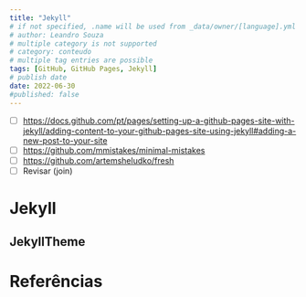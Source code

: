```yaml
---
title: "Jekyll"
# if not specified, .name will be used from _data/owner/[language].yml
# author: Leandro Souza
# multiple category is not supported
# category: conteudo
# multiple tag entries are possible
tags: [GitHub, GitHub Pages, Jekyll]
# publish date
date: 2022-06-30
#published: false
---
```


- [ ] https://docs.github.com/pt/pages/setting-up-a-github-pages-site-with-jekyll/adding-content-to-your-github-pages-site-using-jekyll#adding-a-new-post-to-your-site
- [ ] https://github.com/mmistakes/minimal-mistakes
- [ ] https://github.com/artemsheludko/fresh
- [ ] Revisar (join)

# Jekyll

## JekyllTheme



# Referências 

[^techtudo]:Guilherme Ramos. Techtudo. O que é o GitHub? Veja para que serve a 'rede social de programadores' [https://www.techtudo.com.br/listas/2021/05/o-que-e-o-github-veja-para-que-serve-a-rede-social-de-programadores.ghtml](https://www.techtudo.com.br/listas/2021/05/o-que-e-o-github-veja-para-que-serve-a-rede-social-de-programadores.ghtml).(Acessado em 18/06/2022)

[^github-hello-world]: GitHub, Inc. Hello World para dar os primeiros passos com GitHub [https://docs.github.com/pt/get-started/quickstart/hello-world](https://docs.github.com/pt/get-started/quickstart/hello-world).(Acessado em 18/06/2022)

